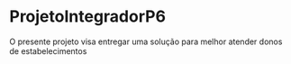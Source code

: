 # ProjetoIntegradorP6
 O presente projeto visa entregar uma solução para melhor atender donos de estabelecimentos 
